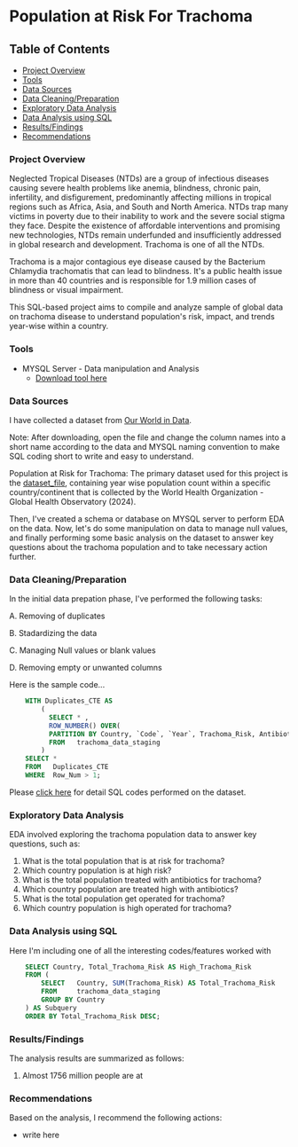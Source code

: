 # Population at Risk For Trachoma

## Table of Contents
- [Project Overview](#project-overview)
- [Tools](#tools)
- [Data Sources](#data-sources)
- [Data Cleaning/Preparation](#data-cleaningpreparation)
- [Exploratory Data Analysis](#exploratory-data-analysis)
- [Data Analysis using SQL](#data-analysis-using-sql)
- [Results/Findings](#resultsfindings)
- [Recommendations](#recommendations)

### Project Overview

Neglected Tropical Diseases (NTDs) are a group of infectious diseases causing severe health problems like anemia, blindness, chronic pain, infertility, and disfigurement, predominantly affecting millions in tropical regions such as Africa, Asia, and South and North America. NTDs trap many victims in poverty due to their inability to work and the severe social stigma they face. Despite the existence of affordable interventions and promising new technologies, NTDs remain underfunded and insufficiently addressed in global research and development. Trachoma is one of all the NTDs.

Trachoma is a major contagious eye disease caused by the Bacterium Chlamydia trachomatis that can lead to blindness. It's a public health issue in more than 40 countries and is responsible for 1.9 million cases of blindness or visual impairment.

This SQL-based project aims to compile and analyze sample of global data on trachoma disease to understand population's risk, impact, and trends year-wise within a country.

### Tools

- MYSQL Server - Data manipulation and Analysis
  - [Download tool here](https://dev.mysql.com/downloads/installer/)
  
### Data Sources

I have collected a dataset from [Our World in Data](https://ourworldindata.org/grapher/number-treated-for-trachoma). 

Note: After downloading, open the file and change the column names into a short name according to the data and MYSQL naming convention to make SQL coding short to write and easy to understand. 

Population at Risk for Trachoma: The primary dataset used for this project is the [dataset_file](https://github.com/rajarapuraj/SQL_Project/blob/main/population-at-risk-of-trachoma-vs-receiving-treatment.csv), containing year wise population count within a specific country/continent that is collected by the World Health Organization - Global Health Observatory (2024). 

Then, I've created a schema or database on MYSQL server to perform EDA on the data. Now, let's do some manipulation on data to manage null values, and finally performing some basic analysis on the dataset to answer key questions about the trachoma population and to take necessary action further.

### Data Cleaning/Preparation

In the initial data prepation phase, I've performed the following tasks:

A. Removing of duplicates 

B. Stadardizing the data 

C. Managing Null values or blank values 

D. Removing empty or unwanted columns 

Here is the sample code...

```sql
	WITH Duplicates_CTE AS
		(
		  SELECT * ,
		  ROW_NUMBER() OVER(
		  PARTITION BY Country, `Code`, `Year`, Trachoma_Risk, Antibiotics_Treatment, Operated) AS Row_Num
		  FROM   trachoma_data_staging
		)
	SELECT *
	FROM   Duplicates_CTE
	WHERE  Row_Num > 1;
```

Please [click here](https://github.com/rajarapuraj/SQL_Project/blob/main/Trachoma_SQL_Project.sql) for detail SQL codes performed on the dataset.

### Exploratory Data Analysis

EDA involved exploring the trachoma population data to answer key questions, such as:

1. What is the total population that is at risk for trachoma?
2. Which country population is at high risk?
3. What is the total population treated with antibiotics for trachoma?
4. Which country population are treated high with antibiotics?
5. What is the total population get operated for trachoma?
6. Which country population is high operated for trachoma?

### Data Analysis using SQL

Here I'm including one of all the interesting codes/features worked with

```sql
	SELECT Country, Total_Trachoma_Risk AS High_Trachoma_Risk
	FROM (
	    SELECT   Country, SUM(Trachoma_Risk) AS Total_Trachoma_Risk
	    FROM     trachoma_data_staging
	    GROUP BY Country
	) AS Subquery
	ORDER BY Total_Trachoma_Risk DESC;
```

### Results/Findings

The analysis results are summarized as follows:

1. Almost 1756 million people are at 

### Recommendations

Based on the analysis, I recommend the following actions:
- write here





  
  
   
